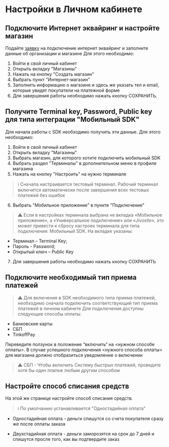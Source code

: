 # Настройки в Личном кабинете
## Подключите Интернет эквайринг и настройте магазин

Подайте [заявку](https://www.tinkoff.ru/kassa/) на подключение интернет эквайринг и заполните данные об организации и магазине
Для этого необходимо:
1. Войти в свой личный кабинет
2. Открыть вкладку "Магазины"
3. Нажать на кнопку "Создать магазин"
4. Выбрать пункт "Интернет-магазин"
5. Заполнить информацию о магазине и здесь же указать тел и email, которые увидят покупатели на платежной форме
6. Для завершения работы необходимо нажать кнопку СОХРАНИТЬ.

## Получите Terminal key, Password, Public key для типа интеграции "Мобильный SDK"
Для начала работы с SDK необходимо получить эти данные.
Для этого необходимо:
1. Войти в свой личный кабинет
2. Открыть вкладку "Магазины"
3. Выбрать магазин, для которого хотите подключить мобильный SDK
4. Выбрать раздел "Терминалы" в дополнительном меню в профиле магазина
5. Нажать на кнопку "Настроить" на нужно терминале
> :information_source: Сначала настраивается тестовый терминал. Рабочий терминал включится автоматически после завершения всех тестовых платежей без ошибок
6. Выбрать "Мобильное приложение" в пункте "Подключение"
> :warning: Если в настройках терминала выбрана не вкладка «Мобильное приложение», а «Универсальное подключение» или «Jivosite», это может привести к сбросу настроек терминала для типа подключения: Мобильный SDK.
На вкладке указаны:
- Терминал – Terminal Key;
- Пароль - Password;
- Открытый ключ – Public Key
7. Для завершения работы необходимо нажать кнопку СОХРАНИТЬ

## Подключите необходимый тип приема платежей
> :warning: Для включения в SDK необходимого типа приема платежей, необходимо сначала подключить соответствующий тип приема платежей в личном кабинете
Для подключения доступны следующие способы оплаты:
- Банковские карты
- СБП
- TinkoffPay

Переведите ползунок в положение “включить“ на <нужном способе оплаты>.
В случае успешного подключения <нужного способа оплаты> для магазина должно отобразиться уведомление о включении
> :warning: СБП - Чтобы включить Систему быстрых платежей, проведите хотя бы один платеж любым другим способом
## Настройте способ списания средств
На этой же странице настройте способ списания средств.
> :information_source: По умолчанию устанавливается "Одностадийная оплата"
- Одностадийная оплата - деньги спишутся со счета покупателя сразу же после оплаты заказа

- Двухстадийная оплата - деньги заморозятся на срок до 7 дней и спишутся  просле того, как вы подтвердите заказ
